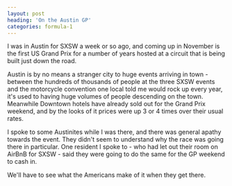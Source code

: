 ```yaml
---
layout: post
heading: 'On the Austin GP'
categories: formula-1
---
```


I was in Austin for SXSW a week or so ago, and coming up in November is the first US Grand Prix for a number of years hosted at a circuit that is being built just down the road.

Austin is by no means a stranger city to huge events arriving in town - between the hundreds of thousands of people at the three SXSW events and the motorcycle convention one local told me would rock up every year, it's used to having huge volumes of people descending on the town. Meanwhile Downtown hotels have already sold out for the Grand Prix weekend, and by the looks of it prices were up 3 or 4 times over their usual rates.

I spoke to some Austinites while I was there, and there was general apathy towards the event. They didn't seem to understand why the race was going there in particular. One resident I spoke to - who had let out their room on AirBnB for SXSW - said they were going to do the same for the GP weekend to cash in.

We'll have to see what the Americans make of it when they get there.
